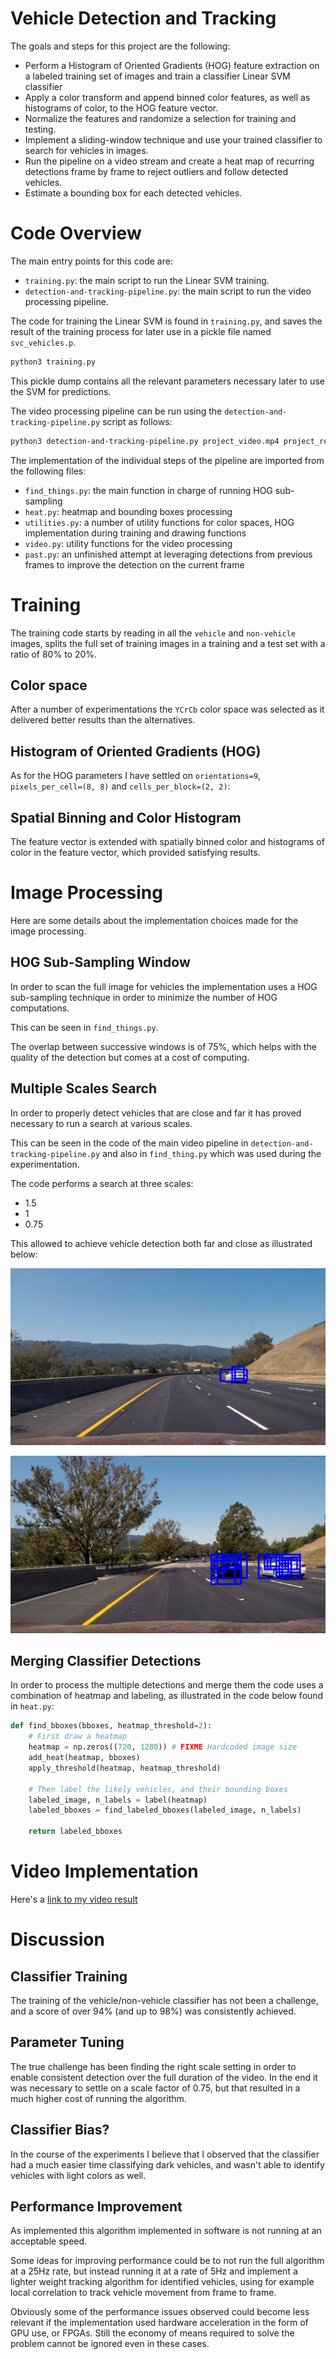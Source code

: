 # Vehicle Detection and Tracking

The goals and steps for this project are the following:

* Perform a Histogram of Oriented Gradients (HOG) feature extraction on
  a labeled training set of images and train a classifier Linear SVM classifier
* Apply a color transform and append binned color features, as well as
  histograms of color, to the HOG feature vector. 
* Normalize the features and randomize a selection for training and testing.
* Implement a sliding-window technique and use your trained classifier to
  search for vehicles in images.
* Run the pipeline on a video stream and create a heat map of recurring
  detections frame by frame to reject outliers and follow detected vehicles.
* Estimate a bounding box for each detected vehicles.

[//]: # (Image References)
[image3]: ./output_images/test3.jpg
[image6]: ./output_images/test6.jpg
[video1]: ./project_video.mp4

# Code Overview

The main entry points for this code are:

* `training.py`: the main script to run the Linear SVM training.
* `detection-and-tracking-pipeline.py`: the main script to run the video processing pipeline.

The code for training the Linear SVM is found in `training.py`, and saves the result of the
training process for later use in a pickle file named `svc_vehicles.p`.

```sh
python3 training.py
```

This pickle dump contains all the relevant parameters necessary later to use the SVM for
predictions.

The video processing pipeline can be run using the `detection-and-tracking-pipeline.py`
script as follows:

```sh
python3 detection-and-tracking-pipeline.py project_video.mp4 project_result.mp4
```

The implementation of the individual steps of the pipeline are imported from the following files:

* `find_things.py`: the main function in charge of running HOG sub-sampling
* `heat.py`: heatmap and bounding boxes processing
* `utilities.py`: a number of utility functions for color spaces, HOG implementation during training
  and drawing functions
* `video.py`: utility functions for the video processing
* `past.py`: an unfinished attempt at leveraging detections from previous frames to improve
  the detection on the current frame

# Training

The training code starts by reading in all the `vehicle` and `non-vehicle` images, splits the
full set of training images in a training and a test set with a ratio of 80% to 20%.

## Color space

After a number of experimentations the `YCrCb` color space was selected as it delivered better
results than the alternatives.

## Histogram of Oriented Gradients (HOG)

As for the HOG parameters I have settled on `orientations=9`, `pixels_per_cell=(8, 8)` and `cells_per_block=(2, 2)`:

## Spatial Binning and Color Histogram

The feature vector is extended with spatially binned color and histograms of color in the
feature vector, which provided satisfying results.

# Image Processing

Here are some details about the implementation choices made for the image processing.

## HOG Sub-Sampling Window

In order to scan the full image for vehicles the implementation uses a HOG sub-sampling
technique in order to minimize the number of HOG computations.

This can be seen in `find_things.py`.

The overlap between successive windows is of 75%, which helps with the quality of the
detection but comes at a cost of computing.

## Multiple Scales Search

In order to properly detect vehicles that are close and far it has proved necessary to
run a search at various scales.

This can be seen in the code of the main video pipeline in `detection-and-tracking-pipeline.py`
and also in `find_thing.py` which was used during the experimentation.

The code performs a search at three scales:

* 1.5
* 1
* 0.75

This allowed to achieve vehicle detection both far and close as illustrated below:

![alt text][image3]

![alt text][image6]

## Merging Classifier Detections

In order to process the multiple detections and merge them the code uses a combination of 
heatmap and labeling, as illustrated in the code below found in `heat.py`:

```python
def find_bboxes(bboxes, heatmap_threshold=2):
    # First draw a heatmap
    heatmap = np.zeros((720, 1280)) # FIXME Hardcoded image size
    add_heat(heatmap, bboxes)
    apply_threshold(heatmap, heatmap_threshold)

    # Then label the likely vehicles, and their bounding boxes
    labeled_image, n_labels = label(heatmap)
    labeled_bboxes = find_labeled_bboxes(labeled_image, n_labels)

    return labeled_bboxes
```

# Video Implementation

Here's a [link to my video result](./project_result.mp4)


# Discussion

## Classifier Training

The training of the vehicle/non-vehicle classifier has not been a challenge, and a
score of over 94% (and up to 98%) was consistently achieved.

## Parameter Tuning

The true challenge has been finding the right scale setting in order to enable
consistent detection over the full duration of the video. In the end it was necessary
to settle on a scale factor of 0.75, but that resulted in a much higher cost
of running the algorithm.

## Classifier Bias?

In the course of the experiments I believe that I observed that the classifier had
a much easier time classifying dark vehicles, and wasn't able to identify vehicles
with light colors as well.

## Performance Improvement

As implemented this algorithm implemented in software is not running at an acceptable
speed.

Some ideas for improving performance could be to not run the full algorithm at a 25Hz
rate, but instead running it at a rate of 5Hz and implement a lighter weight tracking
algorithm for identified vehicles, using for example local correlation to track
vehicle movement from frame to frame.

Obviously some of the performance issues observed could become less relevant if the
implementation used hardware acceleration in the form of GPU use, or FPGAs. Still the
economy of means required to solve the problem cannot be ignored even in these cases.
